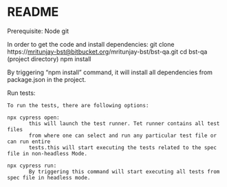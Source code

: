 # README #

Prerequisite:
Node
git

In order to get the code and install dependencies:
git clone https://mritunjay-bst@bitbucket.org/mritunjay-bst/bst-qa.git
cd bst-qa (project directory)
npm install

By triggering “npm install” command, it will install all dependencies from package.json in the project.

Run tests:

	To run the tests, there are following options:
	
	npx cypress open: 
		   this will launch the test runner. Tet runner contains all test files  
           from where one can select and run any particular test file or can run entire 
           tests.this will start executing the tests related to the spec file in non-headless Mode.
		   
	npx cypress run:
	       By triggering this command will start executing all tests from spec file in headless mode.


	
